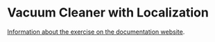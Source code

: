 # Vacuum Cleaner with Localization

[Information about the exercise on the documentation website](https://jderobot.github.io/RoboticsAcademy/exercises/MobileRobots/vacuum_cleaner_loc).
